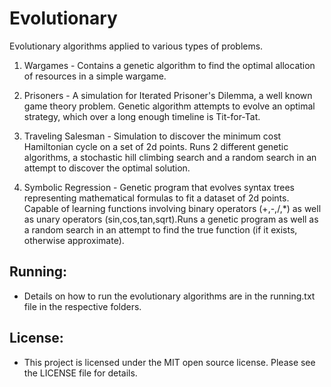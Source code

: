 # Evolutionary

Evolutionary algorithms applied to various types of problems.

1. Wargames - Contains a genetic algorithm to find the optimal allocation of resources in a simple wargame.

2. Prisoners - A simulation for Iterated Prisoner's Dilemma, a well known game theory problem. Genetic algorithm attempts to evolve an optimal strategy, which over a long enough timeline is Tit-for-Tat.

3. Traveling Salesman - Simulation to discover the minimum cost Hamiltonian cycle on a set of 2d points. Runs 2 different genetic algorithms, a stochastic hill climbing search and a random search in an attempt to discover the optimal solution.

4. Symbolic Regression - Genetic program that evolves syntax trees representing mathematical formulas to fit a dataset of 2d points. Capable of learning functions involving binary operators (+,-,/,*) as well as unary operators (sin,cos,tan,sqrt).Runs a genetic program as well as a random search in an attempt to find the true function (if it exists, otherwise approximate).

## Running:

* Details on how to run the evolutionary algorithms are in the running.txt file in
the respective folders.

## License:

* This project is licensed under the MIT open source license. Please see the LICENSE file for details.